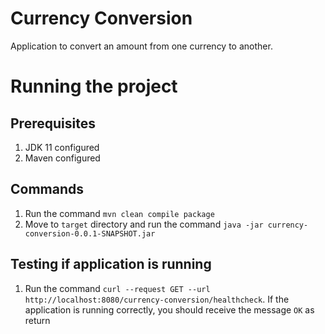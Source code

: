 # Currency Conversion
Application to convert an amount from one currency to another.

# Running the project

##  Prerequisites

1. JDK 11 configured
2. Maven configured

## Commands

1. Run the command `mvn clean compile package`
2. Move to `target` directory and run the command `java -jar currency-conversion-0.0.1-SNAPSHOT.jar`

## Testing if application is running

1. Run the command `curl --request GET --url http://localhost:8080/currency-conversion/healthcheck`. If the application
is running correctly, you should receive the message `OK` as return